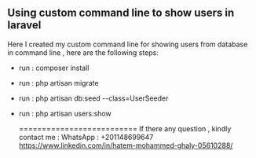  
## Using custom command line to show users in laravel

  

Here I created my custom command line for showing users from database in command line ,
here are the following steps:
  

- run  : composer install 
- run : php artisan migrate
- run : php artisan db:seed --class=UserSeeder
- run : php artisan users:show 


  ==========================
  If there any question , kindly contact me :
  WhatsApp  :  +201148699647
  https://www.linkedin.com/in/hatem-mohammed-ghaly-05610288/